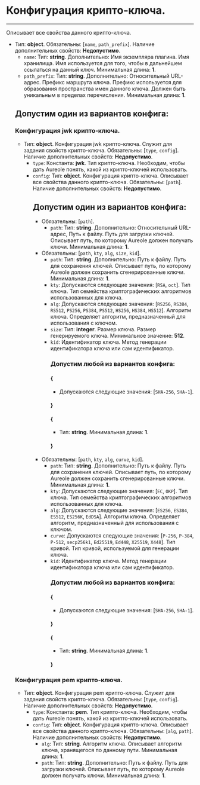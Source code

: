 # Конфигурация крипто-ключа.
***
Описывает все свойства данного крипто-ключа.
- Тип: **object**. Обязательны: [`name`, `path_prefix`]. Наличие дополнительных свойств: **Недопустимо**.
  - `name`: Тип: **string**. Дополнительно: Имя экземпляра плагина. Имя хранилища. Имя используется для того, чтобы в дальнейшем ссылаться на данный ключ. Минимальная длина: **1**.
  - `path_prefix`: Тип: **string**. Дополнительно: Относительный URL-адрес. Префикс маршрута ключа. Префикс используется для образования пространства имен данного ключа. Должен быть уникальным в пределах перечисления. Минимальная длина: **1**.
  ## Допустим один из вариантов конфига:
  ### Конфигурация jwk крипто-ключа.
  - Тип: **object**. Конфигурация jwk крипто-ключа. Служит для задания свойств крипто-ключа. Обязательны: [`type`, `config`]. Наличие дополнительных свойств: **Недопустимо**.
    - `type`: Константа: **jwk**. Тип крипто-ключа. Необходим, чтобы дать Aureole понять, какой из крипто-ключей использовать.
    - `config`: Тип: **object**. Конфигурация крипто-ключа. Описывает все свойства данного крипто-ключа. Обязательны: [`path`]. Наличие дополнительных свойств: **Недопустимо**.
      ## Допустим один из вариантов конфига:
      - Обязательны: [`path`].
        - `path`: Тип: **string**. Дополнительно: Относительный URL-адрес, Путь к файлу. Путь для загрузки ключей. Описывает путь, по которому Aureole должен получать ключи. Минимальная длина: **1**.
      - Обязательны: [`path`, `kty`, `alg`, `size`, `kid`].
        - `path`: Тип: **string**. Дополнительно: Путь к файлу. Путь для сохранения ключей. Описывает путь, по которому Aureole должен сохранить сгенерированные ключи. Минимальная длина: **1**.
        - `kty`: Допускаются следующие значения: [`RSA`, `oct`]. Тип ключа. Тип семейства криптографических алгоритмов использованных для ключа.
        - `alg`: Допускаются следующие значения: [`RS256`, `RS384`, `RS512`, `PS256`, `PS384`, `PS512`, `HS256`, `HS384`, `HS512`]. Алгоритм ключа. Определяет алгоритм, предназначенный для использования с ключом.
        - `size`: Тип: **integer**. Размер ключа. Размер генерируемого ключа. Минимальное значение: **512**.
        - `kid`: Идентификатор ключа. Метод генерации идентификатора ключа или сам идентификатор.
          ### Допустим любой из вариантов конфига:
          #### {
          - Допускаются следующие значения: [`SHA-256`, `SHA-1`].
          #### }
          #### {
          - Тип: **string**. Минимальная длина: **1**.
          #### }
      - Обязательны: [`path`, `kty`, `alg`, `curve`, `kid`].
        - `path`: Тип: **string**. Дополнительно: Путь к файлу. Путь для сохранения ключей. Описывает путь, по которому Aureole должен сохранить сгенерированные ключи. Минимальная длина: **1**.
        - `kty`: Допускаются следующие значения: [`EC`, `OKP`]. Тип ключа. Тип семейства криптографических алгоритмов использованных для ключа.
        - `alg`: Допускаются следующие значения: [`ES256`, `ES384`, `ES512`, `ES256K`, `EdDSA`]. Алгоритм ключа. Определяет алгоритм, предназначенный для использования с ключом.
        - `curve`: Допускаются следующие значения: [`P-256`, `P-384`, `P-512`, `secp256k1`, `Ed25519`, `Ed448`, `X25519`, `X448`]. Тип кривой. Тип кривой, используемой для генерации ключа.
        - `kid`: Идентификатор ключа. Метод генерации идентификатора ключа или сам идентификатор.
          ### Допустим любой из вариантов конфига:
          #### {
          - Допускаются следующие значения: [`SHA-256`, `SHA-1`].
          #### }
          #### {
          - Тип: **string**. Минимальная длина: **1**.
          #### }
  ### Конфигурация pem крипто-ключа.
  - Тип: **object**. Конфигурация pem крипто-ключа. Служит для задания свойств крипто-ключа. Обязательны: [`type`, `config`]. Наличие дополнительных свойств: **Недопустимо**.
    - `type`: Константа: **pem**. Тип крипто-ключа. Необходим, чтобы дать Aureole понять, какой из крипто-ключей использовать.
    - `config`: Тип: **object**. Конфигурация крипто-ключа. Описывает все свойства данного крипто-ключа. Обязательны: [`alg`, `path`]. Наличие дополнительных свойств: **Недопустимо**.
      - `alg`: Тип: **string**. Алгоритм ключа. Описывает алгоритм ключа, хранящегося по данному пути. Минимальная длина: **1**.
      - `path`: Тип: **string**. Дополнительно: Путь к файлу. Путь для загрузки ключей. Описывает путь, по которому Aureole должен получать ключи. Минимальная длина: **1**.

